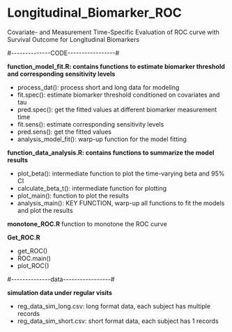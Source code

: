 # Longitudinal_Biomarker_ROC
Covariate- and Measurement Time-Specific Evaluation of ROC curve with Survival Outcome for Longitudinal Biomarkers

#--------------CODE-----------------#

**function_model_fit.R: contains functions to estimate biomarker threshold and corresponding sensitivity levels**
  - process_dat(): process short and long data for modeling
  - fit.spec(): estimate biomarker threshold conditioned on covariates and tau
  - pred.spec(): get the fitted values at different biomarker measurement time
  - fit.sens(): estimate corresponding sensitivity levels 
  - pred.sens(): get the fitted values
  - analysis_model_fit(): warp-up function for the model fitting
    
**function_data_analysis.R: contains functions to summarize the model results**
  - plot_beta(): intermediate function to plot the time-varying beta and 95% CI
  - calculate_beta_t(): intermediate function for plotting
  - plot_main(): function to plot the results
  - analysis_main(): KEY FUNCTION, warp-up all functions to fit the models and plot the results  

**monotone_ROC.R**
 function to monotone the ROC curve
 
**Get_ROC.R**

  - get_ROC()
  - ROC.main()
  - plot_ROC()

#--------------data-----------------#

**simulation data under regular visits**
- reg_data_sim_long.csv: long format data, each subject has multiple records
- reg_data_sim_short.csv:  short format data, each subject has 1 records
